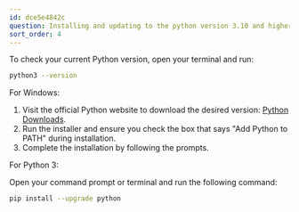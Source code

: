 ```yaml
---
id: dce5e4842c
question: Installing and updating to the python version 3.10 and higher
sort_order: 4
---
```


To check your current Python version, open your terminal and run:

```bash
python3 --version
```

For Windows:

1. Visit the official Python website to download the desired version: [Python Downloads](https://www.python.org/downloads/).
2. Run the installer and ensure you check the box that says "Add Python to PATH" during installation.
3. Complete the installation by following the prompts.

For Python 3:

Open your command prompt or terminal and run the following command:

```bash
pip install --upgrade python
```